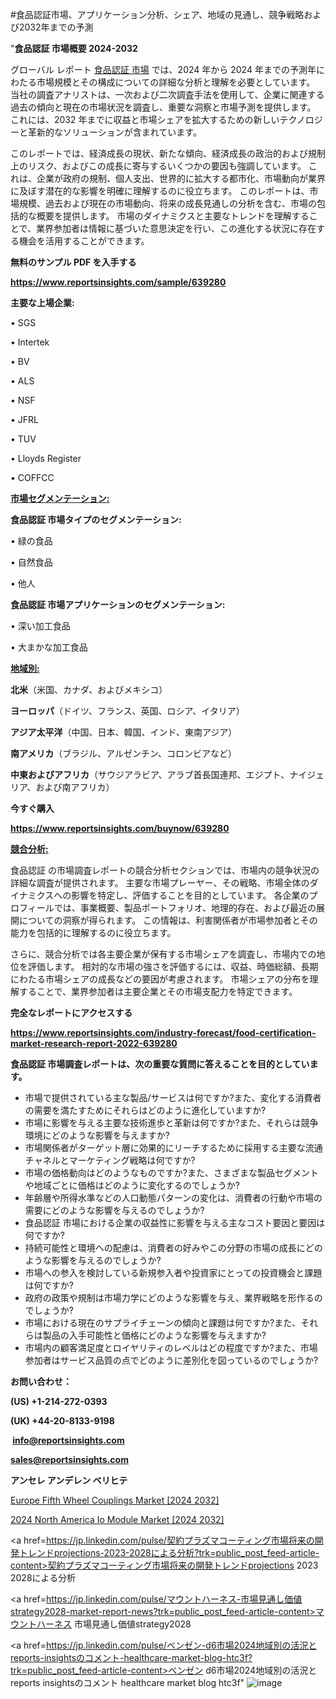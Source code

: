 #食品認証市場、アプリケーション分析、シェア、地域の見通し、競争戦略および2032年までの予測

"<strong>食品認証 市場概要 2024-2032</strong>

グローバル レポート <a href=https://www.reportsinsights.com/sample/639280>食品認証 市場</a> では、2024 年から 2024 年までの予測年にわたる市場規模とその構成についての詳細な分析と理解を必要としています。 当社の調査アナリストは、一次および二次調査手法を使用して、企業に関連する過去の傾向と現在の市場状況を調査し、重要な洞察と市場予測を提供します。 これには、2032 年までに収益と市場シェアを拡大​​するための新しいテクノロジーと革新的なソリューションが含まれています。

このレポートでは、経済成長の現状、新たな傾向、経済成長の政治的および規制上のリスク、およびこの成長に寄与するいくつかの要因も強調しています。 これは、企業が政府の規制、個人支出、世界的に拡大する都市化、市場動向が業界に及ぼす潜在的な影響を明確に理解するのに役立ちます。 このレポートは、市場規模、過去および現在の市場動向、将来の成長見通しの分析を含む、市場の包括的な概要を提供します。 市場のダイナミクスと主要なトレンドを理解することで、業界参加者は情報に基づいた意思決定を行い、この進化する状況に存在する機会を活用することができます。

<strong><b>無料のサンプル PDF を入手する</b></strong>

<a href=https://www.reportsinsights.com/sample/639280><strong><u>https://www.reportsinsights.com/sample/639280</u></strong></a>

<strong>主要な上場企業:</strong>

• SGS

• Intertek

• BV

• ALS

• NSF

• JFRL

• TUV

• Lloyds Register

• COFFCC

<strong><u>市場セグメンテーション</u></strong><strong><u>:</u></strong>

<strong>食品認証 市場タイプのセグメンテーション:</strong>

• 緑の食品

• 自然食品

• 他人

<strong>食品認証 市場アプリケーションのセグメンテーション:</strong>

• 深い加工食品

• 大まかな加工食品

<strong><u>地域別</u></strong><strong><u>:</u></strong>

<strong>北米</strong>（米国、カナダ、およびメキシコ）

<strong>ヨーロッパ</strong>（ドイツ、フランス、英国、ロシア、イタリア）

<strong>アジア太平洋</strong>（中国、日本、韓国、インド、東南アジア）

<strong>南アメリカ</strong>（ブラジル、アルゼンチン、コロンビアなど）

<strong>中東およびアフリカ</strong>（サウジアラビア、アラブ首長国連邦、エジプト、ナイジェリア、および南アフリカ）

<strong>今すぐ購入</strong>

<a href=https://www.reportsinsights.com/buynow/639280><strong><u>https://www.reportsinsights.com/buynow/639280</u></strong></a>

<strong><u>競合分析:</u></strong>

食品認証 の市場調査レポートの競合分析セクションでは、市場内の競争状況の詳細な調査が提供されます。 主要な市場プレーヤー、その戦略、市場全体のダイナミクスへの影響を特定し、評価することを目的としています。 各企業のプロフィールでは、事業概要、製品ポートフォリオ、地理的存在、および最近の展開についての洞察が得られます。 この情報は、利害関係者が市場参加者とその能力を包括的に理解するのに役立ちます。

さらに、競合分析では各主要企業が保有する市場シェアを調査し、市場内での地位を評価します。 相対的な市場の強さを評価するには、収益、時価総額、長期にわたる市場シェアの成長などの要因が考慮されます。 市場シェアの分布を理解することで、業界参加者は主要企業とその市場支配力を特定できます。

<strong>完全なレポートにアクセスする</strong>

<a href=https://www.reportsinsights.com/industry-forecast/food-certification-market-research-report-2022-639280><strong><u><b>https://www.reportsinsights.com/industry-forecast/food-certification-market-research-report-2022-639280</b></u></strong></a>

<strong><b>食品認証 市場調査レポートは、次の重要な質問に答えることを目的としています。</b></strong>
<ul>
  <li>市場で提供されている主な製品/サービスは何ですか?また、変化する消費者の需要を満たすためにそれらはどのように進化していますか?</li>
  <li>市場に影響を与える主要な技術進歩と革新は何ですか?また、それらは競争環境にどのような影響を与えますか?</li>
  <li>市場関係者がターゲット層に効果的にリーチするために採用する主要な流通チャネルとマーケティング戦略は何ですか?</li>
  <li>市場の価格動向はどのようなものですか?また、さまざまな製品セグメントや地域ごとに価格はどのように変化するのでしょうか?</li>
  <li>年齢層や所得水準などの人口動態パターンの変化は、消費者の行動や市場の需要にどのような影響を与えるのでしょうか?</li>
  <li>食品認証 市場における企業の収益性に影響を与える主なコスト要因と要因は何ですか?</li>
  <li>持続可能性と環境への配慮は、消費者の好みやこの分野の市場の成長にどのような影響を与えるのでしょうか?</li>
  <li>市場への参入を検討している新規参入者や投資家にとっての投資機会と課題は何ですか?</li>
  <li>政府の政策や規制は市場力学にどのような影響を与え、業界戦略を形作るのでしょうか?</li>
  <li>市場における現在のサプライチェーンの傾向と課題は何ですか?また、それらは製品の入手可能性と価格にどのような影響を与えますか?</li>
  <li>市場内の顧客満足度とロイヤリティのレベルはどの程度ですか?また、市場参加者はサービス品質の点でどのように差別化を図っているのでしょうか?</li>
</ul>
<strong>お問い合わせ：</strong>

<strong>(US) +1-214-272-0393</strong>

<strong>(UK) +44-20-8133-9198</strong>

<strong> </strong><a href=info@reportsinsights.com><strong><u>info@reportsinsights.com</u></strong></a>

<a href=sales@reportsinsights.com><strong><u>sales@reportsinsights.com</u></strong></a>

<strong>アンセレ アンデレン ベリヒテ</strong>

<a href=https://www.linkedin.com/pulse/europe-fifth-wheel-couplings-market-analysis-identifying-s9xre/>Europe Fifth Wheel Couplings Market [2024 2032]</a>

<a href=https://www.linkedin.com/pulse/2024-north-america-io-module-market-size-growth-flnsf/>2024 North America Io Module Market [2024 2032]</a>

<a href=https://jp.linkedin.com/pulse/契約プラズマコーティング市場将来の開発トレンドprojections-2023-2028による分析?trk=public_post_feed-article-content>契約プラズマコーティング市場将来の開発トレンドprojections 2023 2028による分析</a>

<a href=https://jp.linkedin.com/pulse/マウントハーネス-市場見通し価値strategy2028-market-report-news?trk=public_post_feed-article-content>マウントハーネス 市場見通し価値strategy2028</a>

<a href=https://jp.linkedin.com/pulse/ベンゼン-d6市場2024地域別の活況とreports-insightsのコメント-healthcare-market-blog-htc3f?trk=public_post_feed-article-content>ベンゼン d6市場2024地域別の活況とreports insightsのコメント healthcare market blog htc3f</a>"
![image](https://github.com/ahaan12367/RIMarket24/assets/158471582/b92beb73-846a-406d-b10e-eec391a12794)
